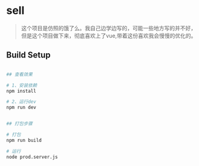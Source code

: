 # sell

> 这个项目是仿照的饿了么。我自己边学边写的，可能一些地方写的并不好，但是这个项目做下来，彻底喜欢上了vue,带着这份喜欢我会慢慢的优化的。

## Build Setup

``` bash

## 查看效果

# 1、安装依赖
npm install

# 2、运行dev
npm run dev
```
``` bash

## 打包步骤

# 打包
npm run build

# 运行
node prod.server.js
```
